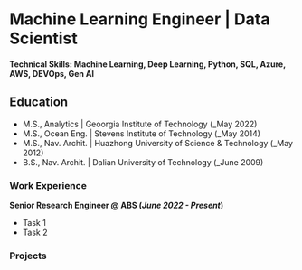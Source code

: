 # Machine Learning Engineer | Data Scientist

#### Technical Skills: Machine Learning, Deep Learning, Python, SQL, Azure, AWS, DEVOps, Gen AI

## Education
- M.S., Analytics | Geoorgia Institute of Technology (_May 2022)
- M.S., Ocean Eng. | Stevens Institute of Technology (_May 2014)
- M.S., Nav. Archit. | Huazhong University of Science & Technology (_May 2012)
- B.S., Nav. Archit. | Dalian University of Technology (_June 2009)

### Work Experience
**Senior Research Engineer @ ABS (_June 2022 - Present_)**
- Task 1
- Task 2

### Projects
